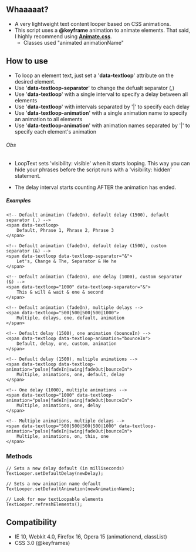 ## Whaaaaat?

* A very lightweight text content looper based on CSS animations. 
* This script uses a **@keyframe** animation to animate elements. That said, I highly recommend using [**Animate.css**](https://daneden.github.io/animate.css/).     
    * Classes used "animated animationName"

## How to use

* To loop an element text, just set a '**data-textloop**' attribute on the desired element.
* Use '**data-textloop-separator**' to change the defualt separator (,)
* Use '**data-textloop**' with a single interval to specify a delay between all elements
* Use '**data-textloop**' with intervals separated by '|' to specify each delay
* Use '**data-textloop-animation**' with a single animation name to specify an animation to all elements
* Use '**data-textloop-animation**' with animation names separated by '|' to specify each element's animation

###### Obs

* LoopText sets 'visibility: visible' when it starts looping. This way you can hide your phrases before the script runs with a 'visibility: hidden' statement.

* The delay interval starts counting AFTER the animation has ended.



##### Examples

````
<!-- Default animation (fadeIn), default delay (1500), default separator (,) -->
<span data-textloop>
    Default, Phrase 1, Phrase 2, Phrase 3
</span>

<!-- Default animation (fadeIn), default delay (1500), custom separator (&) -->
<span data-textloop data-textloop-separator="&">
    Let's, Change & The, Separator & He he
</span>

<!-- Default animation (fadeIn), one delay (1000), custom separator (&) -->
<span data-textloop="1000" data-textloop-separator="&">
    This & will & wait & one & second
</span>

<!-- Default animation (fadeIn), multiple delays -->
<span data-textloop="500|500|500|500|1000">
    Multiple, delays, one, default, animation
</span>

<!-- Default delay (1500), one animation (bounceIn) -->
<span data-textloop data-textloop-animation="bounceIn">
    Default, delay, one, custom, animation
</span>

<!-- Default delay (1500), multiple animations -->
<span data-textloop data-textloop-animation="pulse|fadeIn|swing|fadeOut|bounceIn">
    Multiple, animations, one, default, delay
</span>

<!-- One delay (1000), multiple animations -->
<span data-textloop="1000" data-textloop-animation="pulse|fadeIn|swing|fadeOut|bounceIn">
    Multiple, animations, one, delay
</span>

<!-- Multiple animations, multiple delays -->
<span data-textloop="500|500|500|500|1000" data-textloop-animation="pulse|fadeIn|swing|fadeOut|bounceIn">
    Multiple, animations, on, this, one
</span>
````

### Methods
````
// Sets a new delay default (in milliseconds)
TextLooper.setDefaultDelay(newDelay);

// Sets a new animation name default
TextLooper.setDefaultAnimation(newAnimationName);

// Look for new textLoopable elements
TextLooper.refreshElements();
````

## Compatibility 
* IE 10, Webkit 4.0, Firefox 16, Opera 15 (animationend, classList)
* CSS 3.0 (@keyframes)